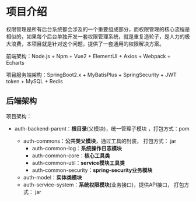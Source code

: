 # 项目介绍

权限管理是所有后台系统都会涉及的一个重要组成部分，而权限管理的核心流程是相似的，如果每个后台单独开发一套权限管理系统，就是重复造轮子，是人力的极大浪费，本项目就是针对这个问题，提供了一套通用的权限解决方案。

前端架构：Node.js + Npm + Vue2 + ElementUI + Axios + Webpack + Echarts

项目服务端架构：SpringBoot2.x + MyBatisPlus + SpringSecurity + JWT token + MySQL + Redis

## 后端架构

项目架构：

- auth-backend-parent：**根目录**(父模块)，统一管理子模块 ，打包方式：pom

  - auth-commons：**公共类父模块**，通过工具的封装， 打包方式： jar
    - auth-common-log：**系统操作日志模块**
    - auth-common-core：**核心工具类**
    - auth-common-util：**service模块工具类**
    - auth-common-security：**spring-security业务模块**
  - auth-model：**实体类模块**
  - auth-service-system：**系统权限模块**(业务接口)，提供API接口， 打包方式： jar
